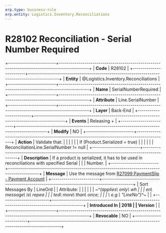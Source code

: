 ```yaml
---
erp.type: business-rule
erp.entity: Logistics.Inventory.Reconciliations
---
```


# R28102 Reconciliation - Serial Number Required
+------------------------+---------------------------------------------------------------------------------------------+
| **Code**               | R28102                                                                                      |
+------------------------+---------------------------------------------------------------------------------------------+
| **Entity**             | @Logistics.Inventory.Reconciliations                                                                              |
+------------------------+---------------------------------------------------------------------------------------------+
| **Name**               | SerialNumberRequired                                                                        |
+------------------------+---------------------------------------------------------------------------------------------+
| **Attribute**          | Line.SerialNumber                                                                           |
+------------------------+---------------------------------------------------------------------------------------------+
| **Layer**              | Back-End                                                                                    |
+------------------------+---------------------------------------------------------------------------------------------+
| **Events**             | Releasing +                                                                                 |
+------------------------+---------------------------------------------------------------------------------------------+
| **Modify**             | NO                                                                                          |
+------------------------+---------------------------------------------------------------------------------------------+
| **Action**             | Validate that:                                                                              |
|                        |                                                                                             |
|                        | If (Product.Serialized = true)                                                              |
|                        |                                                                                             |
|                        | ReconciliationLine.SerialNumber != null                                                     |
+------------------------+---------------------------------------------------------------------------------------------+
| **Description**        | If a product is serialized, it has to be used in reconciliations with specified Serial      |
|                        | Number.                                                                                     |
+------------------------+---------------------------------------------------------------------------------------------+
| **Message**            | Use the message from [R27099 PaymentSlip - Payment Account](R27099.md)                      |
+------------------------+---------------------------------------------------------------------------------------------+
| Sort Messages By       | LineOrd                                                                                     |
| Attribute:             |                                                                                             |
|                        |                                                                                             |
| *~^(applies\ only\ wh  |                                                                                             |
| en\ message\ is\ repea |                                                                                             |
| ted\ more\ than\ once; |                                                                                             |
| \ e.g.\ \"LineNo\")^~* |                                                                                             |
+------------------------+---------------------------------------------------------------------------------------------+
| **Introduced In        | 2018                                                                                        |
| Version**              |                                                                                             |
+------------------------+---------------------------------------------------------------------------------------------+
| **Revocable**          | NO                                                                                          |
+------------------------+---------------------------------------------------------------------------------------------+

  

  

  
